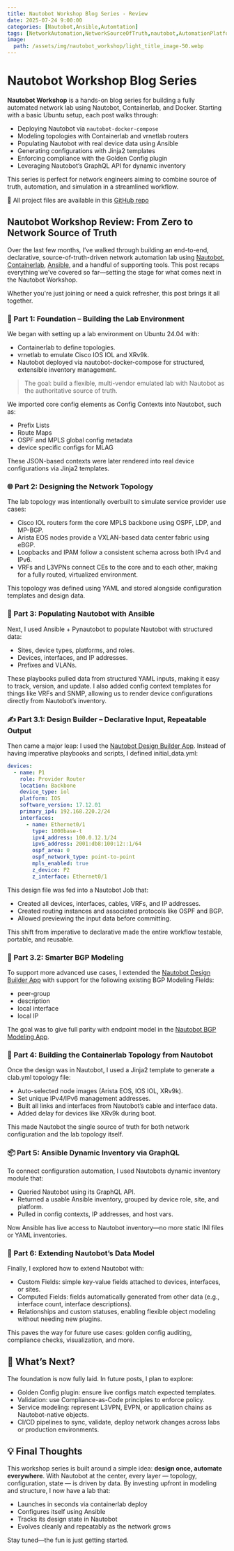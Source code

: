 ```yaml
---
title: Nautobot Workshop Blog Series - Review
date: 2025-07-24 9:00:00
categories: [Nautobot,Ansible,Automtation]
tags: [NetworkAutomation,NetworkSourceOfTruth,nautobot,AutomationPlatform,NautobotTutorials]
image:
  path: /assets/img/nautobot_workshop/light_title_image-50.webp
---
```


# Nautobot Workshop Blog Series

**Nautobot Workshop** is a hands-on blog series for building a fully automated network lab using Nautobot, Containerlab, and Docker. Starting with a basic Ubuntu setup, each post walks through:

- Deploying Nautobot via `nautobot-docker-compose`
- Modeling topologies with Containerlab and vrnetlab routers
- Populating Nautobot with real device data using Ansible
- Generating configurations with Jinja2 templates
- Enforcing compliance with the Golden Config plugin
- Leveraging Nautobot’s GraphQL API for dynamic inventory

This series is perfect for network engineers aiming to combine source of truth, automation, and simulation in a streamlined workflow.

🚀 All project files are available in this [GitHub repo](https://github.com/byrn-baker/Nautobot-Workshop)


## Nautobot Workshop Review: From Zero to Network Source of Truth
Over the last few months, I’ve walked through building an end-to-end, declarative, source-of-truth-driven network automation lab using [Nautobot](https://networktocode.com/nautobot/), [Containerlab](https://containerlab.dev/), [Ansible](https://docs.ansible.com/?extIdCarryOver=true&intcmp=7015Y000003t7aWQAQ&sc_cid=701f2000001OH6fAAG), and a handful of supporting tools. This post recaps everything we’ve covered so far—setting the stage for what comes next in the Nautobot Workshop.

Whether you're just joining or need a quick refresher, this post brings it all together.

### 🧱 Part 1: Foundation – Building the Lab Environment
We began with setting up a lab environment on Ubuntu 24.04 with:
- Containerlab to define topologies.
- vrnetlab to emulate Cisco IOS IOL and XRv9k.
- Nautobot deployed via nautobot-docker-compose for structured, extensible inventory management.
> The goal: build a flexible, multi-vendor emulated lab with Nautobot as the authoritative source of truth.

We imported core config elements as Config Contexts into Nautobot, such as:
- Prefix Lists
- Route Maps
- OSPF and MPLS global config metadata
- device specific configs for MLAG

These JSON-based contexts were later rendered into real device configurations via Jinja2 templates.

### 🌐 Part 2: Designing the Network Topology
The lab topology was intentionally overbuilt to simulate service provider use cases:
- Cisco IOL routers form the core MPLS backbone using OSPF, LDP, and MP-BGP.
- Arista EOS nodes provide a VXLAN-based data center fabric using eBGP.
- Loopbacks and IPAM follow a consistent schema across both IPv4 and IPv6.
- VRFs and L3VPNs connect CEs to the core and to each other, making for a fully routed, virtualized environment.

This topology was defined using YAML and stored alongside configuration templates and design data.

### 🧩 Part 3: Populating Nautobot with Ansible
Next, I used Ansible + Pynautobot to populate Nautobot with structured data:
- Sites, device types, platforms, and roles.
- Devices, interfaces, and IP addresses.
- Prefixes and VLANs.

These playbooks pulled data from structured YAML inputs, making it easy to track, version, and update. I also added config context templates for things like VRFs and SNMP, allowing us to render device configurations directly from Nautobot’s inventory.

### ✍️ Part 3.1: Design Builder – Declarative Input, Repeatable Output
Then came a major leap: I used the [Nautobot Design Builder App](https://github.com/nautobot/nautobot-app-design-builder).
Instead of having imperative playbooks and scripts, I defined initial_data.yml:

```yaml
devices:       
  - name: P1
    role: Provider Router
    location: Backbone
    device_type: iol
    platform: IOS
    software_version: 17.12.01
    primary_ip4: 192.168.220.2/24
    interfaces:
      - name: Ethernet0/1
        type: 1000base-t
        ipv4_address: 100.0.12.1/24
        ipv6_address: 2001:db8:100:12::1/64
        ospf_area: 0
        ospf_network_type: point-to-point
        mpls_enabled: true
        z_device: P2
        z_interface: Ethernet0/1
```

This design file was fed into a Nautobot Job that:
- Created all devices, interfaces, cables, VRFs, and IP addresses.
- Created routing instances and associated protocols like OSPF and BGP.
- Allowed previewing the input data before committing.

This shift from imperative to declarative made the entire workflow testable, portable, and reusable.

### 🧠 Part 3.2: Smarter BGP Modeling
To support more advanced use cases, I extended the [Nautobot Design Builder App](https://github.com/nautobot/nautobot-app-design-builder) with support for the following existing BGP Modeling Fields:
- peer-group
- description
- local interface
- local IP

The goal was to give full parity with endpoint model in the [Nautobot BGP Modeling App](https://github.com/nautobot/nautobot-app-bgp-models).

### 🧪 Part 4: Building the Containerlab Topology from Nautobot
Once the design was in Nautobot, I used a Jinja2 template to generate a clab.yml topology file:
- Auto-selected node images (Arista EOS, IOS IOL, XRv9k).
- Set unique IPv4/IPv6 management addresses.
- Built all links and interfaces from Nautobot’s cable and interface data.
- Added delay for devices like XRv9k during boot.

This made Nautobot the single source of truth for both network configuration and the lab topology itself.

### 📦 Part 5: Ansible Dynamic Inventory via GraphQL
To connect configuration automation, I used Nautobots dynamic inventory module that:
- Queried Nautobot using its GraphQL API.
- Returned a usable Ansible inventory, grouped by device role, site, and platform.
- Pulled in config contexts, IP addresses, and host vars.

Now Ansible has live access to Nautobot inventory—no more static INI files or YAML inventories.

### 🧬 Part 6: Extending Nautobot’s Data Model
Finally, I explored how to extend Nautobot with:
- Custom Fields: simple key-value fields attached to devices, interfaces, or sites.
- Computed Fields: fields automatically generated from other data (e.g., interface count, interface descriptions).
- Relationships and custom statuses, enabling flexible object modeling without needing new plugins.

This paves the way for future use cases: golden config auditing, compliance checks, visualization, and more.

## 🚀 What’s Next?
The foundation is now fully laid. In future posts, I plan to explore:
- Golden Config plugin: ensure live configs match expected templates.
- Validation: use Compliance-as-Code principles to enforce policy.
- Service modeling: represent L3VPN, EVPN, or application chains as Nautobot-native objects.
- CI/CD pipelines to sync, validate, deploy network changes across labs or production environments.

## 💡 Final Thoughts
This workshop series is built around a simple idea: **design once, automate everywhere**. With Nautobot at the center, every layer — topology, configuration, state — is driven by data.
By investing upfront in modeling and structure, I now have a lab that:
- Launches in seconds via containerlab deploy
- Configures itself using Ansible
- Tracks its design state in Nautobot
- Evolves cleanly and repeatably as the network grows

Stay tuned—the fun is just getting started.